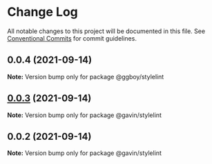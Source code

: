 # Change Log

All notable changes to this project will be documented in this file.
See [Conventional Commits](https://conventionalcommits.org) for commit guidelines.

## 0.0.4 (2021-09-14)

**Note:** Version bump only for package @ggboy/stylelint





## [0.0.3](https://github.com/G-G-boy/fabric/compare/@gavin/stylelint@0.0.2...@gavin/stylelint@0.0.3) (2021-09-14)

**Note:** Version bump only for package @gavin/stylelint





## 0.0.2 (2021-09-14)

**Note:** Version bump only for package @gavin/stylelint
